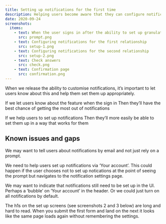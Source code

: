 ```yaml
---
title: Setting up notifications for the first time
description: Helping users become aware that they can configure notifications and helping them set them up
date: 2020-09-24
screenshots:
  items:
    - text: When the user signs in after the ability to set up granulat notifications is released
      src: prompt.png
    - text: Configuring notifications for the first relationship
      src: setup-1.png
    - text: Configuring notifications for the second relationship
      src: setup-2.png
    - text: Check answers
      src: check.png
    - text: Confirmation page
      src: confirmation.png
---
```


When we release the ability to customise notifications, it’s important to let users know about this and help them set them up appropriately.

If we let users know about the feature when the sign in
Then they’ll have the best chance of getting the most out of notifications

If we help users to set up notifications
Then they’ll more easily be able to set them up in a way that works for them

## Known issues and gaps

We may want to tell users about notifications by email and not just rely on a prompt.

We need to help users set up notifications via ‘Your account’. This could happen if the user chooses not to set up notications at the point of seeing the prompt but navigates to the notification settings page.

We may want to indicate that notifications still need to be set up in the UI. Perhaps a ‘bubble’ on ‘Your account’ in the header. Or we could just turn on all notifications by default.

The h1s on the set up screens (see screenshots 2 and 3 below) are long and hard to read. When you submit the first form and land on the next it looks like the same page loads again without remembering the settings.
